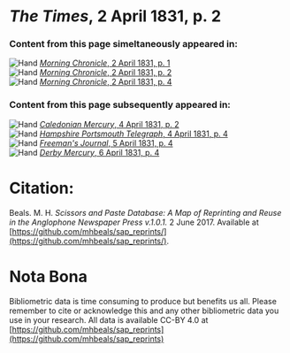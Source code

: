 # *The Times*, 2 April 1831, p. 2  
  
### Content from this page simeltaneously appeared in:  
![Hand](http://scissorsandpaste.net/wp-content/uploads/2017/06/smallhandpointer.png) [*Morning Chronicle*, 2 April 1831, p. 1](https://mhbeals.github.io/sap_html/Morning-Chronicle/Morning-Chronicle-2-April-1831-p-1)  
![Hand](http://scissorsandpaste.net/wp-content/uploads/2017/06/smallhandpointer.png) [*Morning Chronicle*, 2 April 1831, p. 2](https://mhbeals.github.io/sap_html/Morning-Chronicle/Morning-Chronicle-2-April-1831-p-2)  
![Hand](http://scissorsandpaste.net/wp-content/uploads/2017/06/smallhandpointer.png) [*Morning Chronicle*, 2 April 1831, p. 4](https://mhbeals.github.io/sap_html/Morning-Chronicle/Morning-Chronicle-2-April-1831-p-4)  
  
### Content from this page subsequently appeared in:  
![Hand](http://scissorsandpaste.net/wp-content/uploads/2017/06/smallhandpointer.png) [*Caledonian Mercury*, 4 April 1831, p. 2](https://mhbeals.github.io/sap_html/Caledonian-Mercury/Caledonian-Mercury-4-April-1831-p-2)  
![Hand](http://scissorsandpaste.net/wp-content/uploads/2017/06/smallhandpointer.png) [*Hampshire Portsmouth Telegraph*, 4 April 1831, p. 4](https://mhbeals.github.io/sap_html/Hampshire-Portsmouth-Telegraph/Hampshire-Portsmouth-Telegraph-4-April-1831-p-4)  
![Hand](http://scissorsandpaste.net/wp-content/uploads/2017/06/smallhandpointer.png) [*Freeman's Journal*, 5 April 1831, p. 4](https://mhbeals.github.io/sap_html/Freeman's-Journal/Freeman's-Journal-5-April-1831-p-4)  
![Hand](http://scissorsandpaste.net/wp-content/uploads/2017/06/smallhandpointer.png) [*Derby Mercury*, 6 April 1831, p. 4](https://mhbeals.github.io/sap_html/Derby-Mercury/Derby-Mercury-6-April-1831-p-4)  


# Citation: 

Beals. M. H. *Scissors and Paste Database: A Map of Reprinting and Reuse in the Anglophone Newspaper Press v.1.0.1.* 2 June 2017. Available at [https://github.com/mhbeals/sap_reprints/](https://github.com/mhbeals/sap_reprints/). 

# Nota Bona

Bibliometric data is time consuming to produce but benefits us all. Please remember to cite or acknowledge this and any other bibliometric data you use in your research. All data is available CC-BY 4.0 at [https://github.com/mhbeals/sap_reprints](https://github.com/mhbeals/sap_reprints)